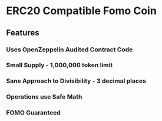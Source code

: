# ERC20 Compatible Fomo Coin

## Features

### Uses OpenZeppelin Audited Contract Code
### Small Supply - 1,000,000 token limit
### Sane Approach to Divisibility - 3 decimal places
### Operations use Safe Math
### FOMO Guaranteed
